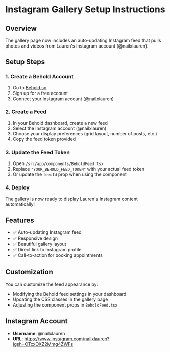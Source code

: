 # Instagram Gallery Setup Instructions

## Overview
The gallery page now includes an auto-updating Instagram feed that pulls photos and videos from Lauren's Instagram account (@nailxlauren).

## Setup Steps

### 1. Create a Behold Account
1. Go to [Behold.so](https://behold.so)
2. Sign up for a free account
3. Connect your Instagram account (@nailxlauren)

### 2. Create a Feed
1. In your Behold dashboard, create a new feed
2. Select the Instagram account (@nailxlauren)
3. Choose your display preferences (grid layout, number of posts, etc.)
4. Copy the feed token provided

### 3. Update the Feed Token
1. Open `/src/app/components/BeholdFeed.tsx`
2. Replace `"YOUR_BEHOLD_FEED_TOKEN"` with your actual feed token
3. Or update the `feedId` prop when using the component

### 4. Deploy
The gallery is now ready to display Lauren's Instagram content automatically!

## Features
- ✅ Auto-updating Instagram feed
- ✅ Responsive design
- ✅ Beautiful gallery layout
- ✅ Direct link to Instagram profile
- ✅ Call-to-action for booking appointments

## Customization
You can customize the feed appearance by:
- Modifying the Behold feed settings in your dashboard
- Updating the CSS classes in the gallery page
- Adjusting the component props in `BeholdFeed.tsx`

## Instagram Account
- **Username**: @nailxlauren
- **URL**: https://www.instagram.com/nailxlauren?igsh=OTcxOXZ2Mmg4ZWFs
